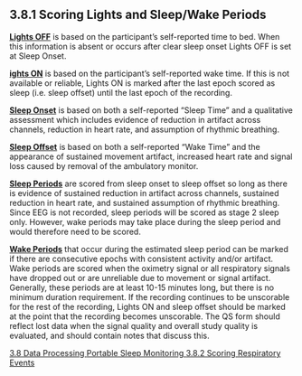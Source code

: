 ## 3.8.1 Scoring Lights and Sleep/Wake Periods

**<u>Lights OFF</u>** is based on the participant’s self-reported time to bed.  When this information is absent or occurs after clear sleep onset Lights OFF is set at Sleep Onset.

**<u>ights ON</u>** is based on the participant’s self-reported wake time.  If this is not available or reliable, Lights ON is marked after the last epoch scored as sleep (i.e. sleep offset) until the last epoch of the recording.

**<u>Sleep Onset</u>** is based on both a self-reported “Sleep Time” and a qualitative assessment which includes evidence of reduction in artifact across channels, reduction in heart rate, and assumption of rhythmic breathing.

**<u>Sleep Offset</u>** is based on both a self-reported “Wake Time” and the appearance of sustained movement artifact, increased heart rate and signal loss caused by removal of the ambulatory monitor.

**<u>Sleep Periods</u>** are scored from sleep onset to sleep offset so long as there is evidence of sustained reduction in artifact across channels, sustained reduction in heart rate, and sustained assumption of rhythmic breathing. Since EEG is not recorded, sleep periods will be scored as stage 2 sleep only.  However, wake periods may take place during the sleep period and would therefore need to be scored.

**<u>Wake Periods</u>** that occur during the estimated sleep period can be marked if there are consecutive epochs with consistent activity and/or artifact.   Wake periods are scored when the oximetry signal or all respiratory signals have dropped out or are unreliable due to movement or signal artifact. Generally, these periods are at least 10-15 minutes long, but there is no minimum duration requirement.  If the recording continues to be unscorable for the rest of the recording, Lights ON and sleep offset should be marked at the point that the recording becomes unscorable. The QS form should reflect lost data when the signal quality and overall study quality is evaluated, and should contain notes that discuss this.


<div class="center">
<div class="btn-group">
  <a href=":pages_path:/manuals/portable-sleep-monitoring/3-08-00-data-processing.md" class="btn btn-default">
    <span class="glyphicon glyphicon-chevron-left"></span>
    3.8 Data Processing
  </a>

  <a href=":pages_path:/manuals/portable-sleep-monitoring" class="btn btn-default">
    <span class="glyphicon glyphicon-chevron-up"></span>
    Portable Sleep Monitoring
  </a>

  <a href=":pages_path:/manuals/portable-sleep-monitoring/3-08-02-scoring-respiratory-events.md" class="btn btn-success">
    3.8.2 Scoring Respiratory Events
    <span class="glyphicon glyphicon-chevron-right"></span>
  </a>
</div>
</div>
